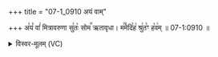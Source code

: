 +++
title = "07-1_0910 अयं वाम्"

+++
अ꣣यं꣡ वां꣢ मित्रावरुणा सु꣣तः꣡ सोम꣢꣯ ऋतावृधा। म꣢꣫मेदि꣣ह꣡ श्रु꣢त꣣ꣳ ह꣡व꣢म् ॥ 07-1:0910 ॥

<details><summary>विस्वर-मूलम् (VC)</summary>

अयं वां मित्रावरुणा सुतः सोम ऋतावृधा । ममेदिह श्रुतꣳ हवम् ॥९१०॥
</details>